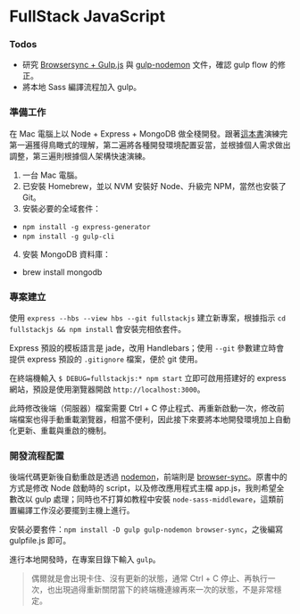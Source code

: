# FullStack JavaScript

### Todos

- 研究 [Browsersync + Gulp.js](https://www.browsersync.io/docs/gulp) 與 [gulp-nodemon](https://github.com/JacksonGariety/gulp-nodemon) 文件，確認 gulp flow 的修正。
- 將本地 Sass 編譯流程加入 gulp。

### 準備工作

在 Mac 電腦上以 Node + Express + MongoDB 做全棧開發。跟著[這本書](http://www.fullstackjs.com/book/index.html)演練完第一遍獲得鳥瞰式的理解，第二遍將各種開發環境配置妥當，並根據個人需求做出調整，第三遍則根據個人架構快速演練。

1. 一台 Mac 電腦。
2. 已安裝 Homebrew，並以 NVM 安裝好 Node、升級完 NPM，當然也安裝了 Git。
3. 安裝必要的全域套件：
  - `npm install -g express-generator`
  - `npm install -g gulp-cli`
4. 安裝 MongoDB 資料庫：
  - brew install mongodb

### 專案建立

使用 `express --hbs --view hbs --git fullstackjs` 建立新專案，根據指示 `cd fullstackjs && npm install` 會安裝完相依套件。

Express 預設的模板語言是 jade，改用 Handlebars；使用 `--git` 參數建立時會提供 express 預設的 `.gitignore` 檔案，便於 git 使用。

在終端機輸入 `$ DEBUG=fullstackjs:* npm start` 立即可啟用搭建好的 express 網站，預設是使用瀏覽器開啟 `http://localhost:3000`。

此時修改後端（伺服器）檔案需要 Ctrl + C 停止程式、再重新啟動一次，修改前端檔案也得手動重載瀏覽器，相當不便利，因此接下來要將本地開發環境加上自動化更新、重載與重啟的機制。

### 開發流程配置

後端代碼更新後自動重啟是透過 [nodemon](https://nodemon.io)，前端則是 [browser-sync](https://browsersync.io)。原書中的方式是修改 Node 啟動時的 script，以及修改應用程式主檔 app.js，我則希望全數改以 gulp 處理；同時也不打算如教程中安裝 `node-sass-middleware`，這類前置編譯工作沒必要擺到主機上進行。

安裝必要套件：`npm install -D gulp gulp-nodemon browser-sync`，之後編寫 gulpfile.js 即可。

進行本地開發時，在專案目錄下輸入 `gulp`。

> 偶爾就是會出現卡住、沒有更新的狀態，通常 Ctrl + C 停止、再執行一次，也出現過得重新關閉當下的終端機連線再來一次的狀態，不是非常穩定。

